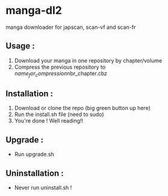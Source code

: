 # manga-dl2
manga downloader for japscan, scan-vf and scan-fr


## Usage :
1) Download your manga in one repository by chapter/volume
2) Compress the previous repository to $name_for_compression$nbr_chapter.cbz

## Installation :
1) Download or clone the repo (big green button up here)
2) Run the install.sh file (need to sudo)
4) You're done ! Well reading!!

## Upgrade :
- Run upgrade.sh

## Uninstallation :
- Never run uninstall.sh !
